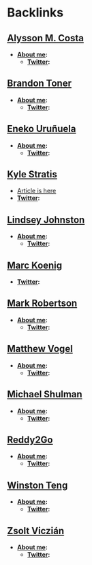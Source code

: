 
# Backlinks
## [Alysson M. Costa](<Alysson M. Costa.md>)
- **[About me](<About me.md>):** 
    - **[Twitter](<Twitter.md>):**

## [Brandon Toner](<Brandon Toner.md>)
- **[About me](<About me.md>):**
    - **[Twitter](<Twitter.md>):**

## [Eneko Uruñuela](<Eneko Uruñuela.md>)
- **[About me](<About me.md>):**
    - **[Twitter](<Twitter.md>):**

## [Kyle Stratis](<Kyle Stratis.md>)
- [Article is here](https://www.kylestratis.com/post/introducing-roamlab-a-framework-for-building-community-labs)
- **[Twitter](<Twitter.md>):**

## [Lindsey Johnston](<Lindsey Johnston.md>)
- **[About me](<About me.md>):**
    - **[Twitter](<Twitter.md>):**

## [Marc Koenig](<Marc Koenig.md>)
- **[Twitter](<Twitter.md>):**

## [Mark Robertson](<Mark Robertson.md>)
- **[About me](<About me.md>):** 
    - **[Twitter](<Twitter.md>):**

## [Matthew Vogel](<Matthew Vogel.md>)
- **[About me](<About me.md>):**
    - **[Twitter](<Twitter.md>):**

## [Michael Shulman](<Michael Shulman.md>)
- **[About me](<About me.md>):**
    - **[Twitter](<Twitter.md>):**

## [Reddy2Go](<Reddy2Go.md>)
- **[About me](<About me.md>):**
    - **[Twitter](<Twitter.md>):**

## [Winston Teng](<Winston Teng.md>)
- **[About me](<About me.md>):**
    - **[Twitter](<Twitter.md>):**

## [Zsolt Viczián](<Zsolt Viczián.md>)
- **[About me](<About me.md>):**
    - **[Twitter](<Twitter.md>):**

